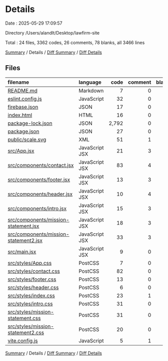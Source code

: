 # Details

Date : 2025-05-29 17:09:57

Directory /Users/alandlt/Desktop/lawfirm-site

Total : 24 files,  3362 codes, 26 comments, 78 blanks, all 3466 lines

[Summary](results.md) / Details / [Diff Summary](diff.md) / [Diff Details](diff-details.md)

## Files
| filename | language | code | comment | blank | total |
| :--- | :--- | ---: | ---: | ---: | ---: |
| [README.md](/README.md) | Markdown | 7 | 0 | 6 | 13 |
| [eslint.config.js](/eslint.config.js) | JavaScript | 32 | 0 | 2 | 34 |
| [firebase.json](/firebase.json) | JSON | 17 | 0 | 0 | 17 |
| [index.html](/index.html) | HTML | 16 | 0 | 1 | 17 |
| [package-lock.json](/package-lock.json) | JSON | 2,792 | 0 | 1 | 2,793 |
| [package.json](/package.json) | JSON | 27 | 0 | 1 | 28 |
| [public/scale.svg](/public/scale.svg) | XML | 51 | 1 | 0 | 52 |
| [src/App.jsx](/src/App.jsx) | JavaScript JSX | 21 | 3 | 6 | 30 |
| [src/components/contact.jsx](/src/components/contact.jsx) | JavaScript JSX | 83 | 4 | 8 | 95 |
| [src/components/footer.jsx](/src/components/footer.jsx) | JavaScript JSX | 13 | 3 | 7 | 23 |
| [src/components/header.jsx](/src/components/header.jsx) | JavaScript JSX | 10 | 4 | 5 | 19 |
| [src/components/intro.jsx](/src/components/intro.jsx) | JavaScript JSX | 15 | 3 | 7 | 25 |
| [src/components/mission-statement.jsx](/src/components/mission-statement.jsx) | JavaScript JSX | 18 | 3 | 6 | 27 |
| [src/components/mission-statement2.jsx](/src/components/mission-statement2.jsx) | JavaScript JSX | 33 | 3 | 7 | 43 |
| [src/main.jsx](/src/main.jsx) | JavaScript JSX | 9 | 0 | 2 | 11 |
| [src/styles/App.css](/src/styles/App.css) | PostCSS | 7 | 0 | 1 | 8 |
| [src/styles/contact.css](/src/styles/contact.css) | PostCSS | 82 | 0 | 4 | 86 |
| [src/styles/footer.css](/src/styles/footer.css) | PostCSS | 13 | 0 | 2 | 15 |
| [src/styles/header.css](/src/styles/header.css) | PostCSS | 6 | 0 | 1 | 7 |
| [src/styles/index.css](/src/styles/index.css) | PostCSS | 23 | 1 | 3 | 27 |
| [src/styles/intro.css](/src/styles/intro.css) | PostCSS | 31 | 0 | 2 | 33 |
| [src/styles/mission-statement.css](/src/styles/mission-statement.css) | PostCSS | 31 | 0 | 2 | 33 |
| [src/styles/mission-statement2.css](/src/styles/mission-statement2.css) | PostCSS | 20 | 0 | 2 | 22 |
| [vite.config.js](/vite.config.js) | JavaScript | 5 | 1 | 2 | 8 |

[Summary](results.md) / Details / [Diff Summary](diff.md) / [Diff Details](diff-details.md)